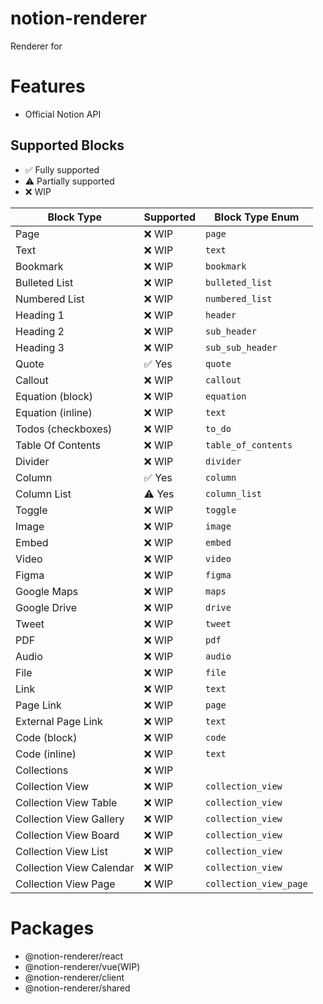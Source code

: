 # notion-renderer

Renderer for

# Features

- Official Notion API

## Supported Blocks

- ✅ Fully supported
- ⚠️ Partially supported
- ❌ WIP

| Block Type               | Supported | Block Type Enum        |
| ------------------------ | --------- | ---------------------- |
| Page                     | ❌ WIP    | `page`                 |
| Text                     | ❌ WIP    | `text`                 |
| Bookmark                 | ❌ WIP    | `bookmark`             |
| Bulleted List            | ❌ WIP    | `bulleted_list`        |
| Numbered List            | ❌ WIP    | `numbered_list`        |
| Heading 1                | ❌ WIP    | `header`               |
| Heading 2                | ❌ WIP    | `sub_header`           |
| Heading 3                | ❌ WIP    | `sub_sub_header`       |
| Quote                    | ✅ Yes    | `quote`                |
| Callout                  | ❌ WIP    | `callout`              |
| Equation (block)         | ❌ WIP    | `equation`             |
| Equation (inline)        | ❌ WIP    | `text`                 |
| Todos (checkboxes)       | ❌ WIP    | `to_do`                |
| Table Of Contents        | ❌ WIP    | `table_of_contents`    |
| Divider                  | ❌ WIP    | `divider`              |
| Column                   | ✅ Yes    | `column`               |
| Column List              | ⚠️ Yes    | `column_list`          |
| Toggle                   | ❌ WIP    | `toggle`               |
| Image                    | ❌ WIP    | `image`                |
| Embed                    | ❌ WIP    | `embed`                |
| Video                    | ❌ WIP    | `video`                |
| Figma                    | ❌ WIP    | `figma`                |
| Google Maps              | ❌ WIP    | `maps`                 |
| Google Drive             | ❌ WIP    | `drive`                |
| Tweet                    | ❌ WIP    | `tweet`                |
| PDF                      | ❌ WIP    | `pdf`                  |
| Audio                    | ❌ WIP    | `audio`                |
| File                     | ❌ WIP    | `file`                 |
| Link                     | ❌ WIP    | `text`                 |
| Page Link                | ❌ WIP    | `page`                 |
| External Page Link       | ❌ WIP    | `text`                 |
| Code (block)             | ❌ WIP    | `code`                 |
| Code (inline)            | ❌ WIP    | `text`                 |
| Collections              | ❌ WIP    |                        |
| Collection View          | ❌ WIP    | `collection_view`      |
| Collection View Table    | ❌ WIP    | `collection_view`      |
| Collection View Gallery  | ❌ WIP    | `collection_view`      |
| Collection View Board    | ❌ WIP    | `collection_view`      |
| Collection View List     | ❌ WIP    | `collection_view`      |
| Collection View Calendar | ❌ WIP    | `collection_view`      |
| Collection View Page     | ❌ WIP    | `collection_view_page` |

# Packages

- @notion-renderer/react
- @notion-renderer/vue(WIP)
- @notion-renderer/client
- @notion-renderer/shared
